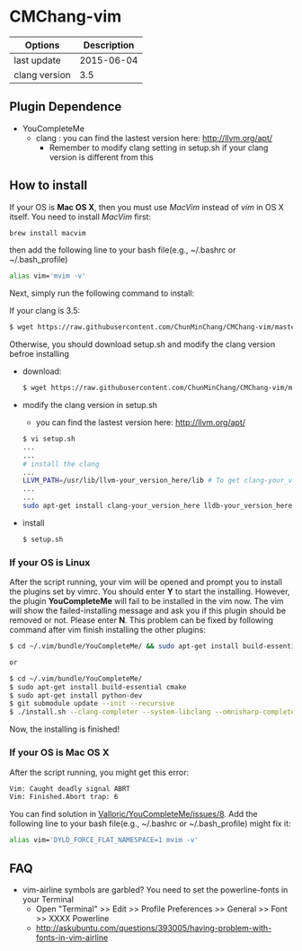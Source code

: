 # CMChang-vim

| Options         | Description |
| --------------- | ----------- |
| last update     | 2015-06-04  |
| clang version   | 3.5         |


## Plugin Dependence
- YouCompleteMe 
  - clang : you can find the lastest version here: http://llvm.org/apt/
    - Remember to modify clang setting in setup.sh if your clang version is different from this

## How to install

If your OS is __Mac OS X__, then you must use _MacVim_ instead of _vim_ in OS X itself. You need to install _MacVim_ first:
```bash
brew install macvim
```
then add the following line to your bash file(e.g., ~/.bashrc or ~/.bash_profile)
```bash
alias vim='mvim -v'
```

Next, simply run the following command to install:

If your clang is 3.5:
```bash
$ wget https://raw.githubusercontent.com/ChunMinChang/CMChang-vim/master/setup.sh && bash setup.sh
```
Otherwise, you should download setup.sh and modify the clang version befroe installing
- download:
  ```bash
  $ wget https://raw.githubusercontent.com/ChunMinChang/CMChang-vim/master/setup.sh
  ```

- modify the clang version in setup.sh
  - you can find the lastest version here: http://llvm.org/apt/
  ```bash
  $ vi setup.sh
  ...
  ...
  # install the clang
  ...
  LLVM_PATH=/usr/lib/llvm-your_version_here/lib # To get clang-your_version_here
  ...
  ...
  sudo apt-get install clang-your_version_here lldb-your_version_here -y
  
  ```
  
- install
  ```bash
  $ setup.sh
  ```

### If your OS is Linux
After the script running, your vim will be opened and prompt you to install the plugins set by vimrc. You should enter **Y** to start the installing. However, the plugin **YouCompleteMe** will fail to be installed in the vim now. The vim will show the failed-installing message and ask you if this plugin should be removed or not. Please enter **N**. This problem can be fixed by following command after vim finish installing the other plugins:

```bash
$ cd ~/.vim/bundle/YouCompleteMe/ && sudo apt-get install build-essential cmake && sudo apt-get install python-dev && git submodule update --init --recursive && ./install.sh --clang-completer --system-libclang --omnisharp-completer

or

$ cd ~/.vim/bundle/YouCompleteMe/
$ sudo apt-get install build-essential cmake
$ sudo apt-get install python-dev
$ git submodule update --init --recursive
$ ./install.sh --clang-completer --system-libclang --omnisharp-completer
```
Now, the installing is finished!

### If your OS is Mac OS X
After the script running, you might get this error:
```bash
Vim: Caught deadly signal ABRT
Vim: Finished.Abort trap: 6
```
You can find solution in [Valloric/YouCompleteMe/issues/8](https://github.com/Valloric/YouCompleteMe/issues/8).
Add the following line to your bash file(e.g., ~/.bashrc or ~/.bash_profile) might fix it:
```bash
alias vim='DYLD_FORCE_FLAT_NAMESPACE=1 mvim -v'
```


## FAQ
- vim-airline symbols are garbled? You need to set the powerline-fonts in your Terminal
  - Open "Terminal" >> Edit >> Profile Preferences >> General >> Font >> XXXX Powerline
  - http://askubuntu.com/questions/393005/having-problem-with-fonts-in-vim-airline
